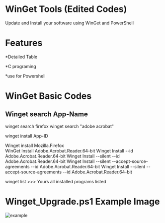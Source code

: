 # WinGet Tools (Edited Codes)
Update and Install your software using WinGet and PowerShell

# Features 

*Detailed Table

*C programing

*use for Powershell


# WinGet Basic Codes

Winget search App-Name
-------------


winget search firefox
winget search "adobe acrobat"
  
winget install App-ID 

Winget install  Mozilla.Firefox        
WinGet Install Adobe.Acrobat.Reader.64-bit
Winget Install --id Adobe.Acrobat.Reader.64-bit
Winget Install --silent --id Adobe.Acrobat.Reader.64-bit
Winget Install --silent --accept-source-agreements --id Adobe.Acrobat.Reader.64-bit
Winget Install --silent --accept-source-agreements --id Adobe.Acrobat.Reader.64-bit



winget list >>> Yours all installed programs listed



# Winget_Upgrade.ps1 Example Image

![example](https://user-images.githubusercontent.com/74864221/217322309-fa6ae15c-08c4-450e-9a0f-2d3516a2c9f8.png)


